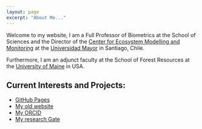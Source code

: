 ```yaml
---
layout: page
excerpt: "About Me..."
---
```


Welcome to my website, I am a Full Professor of Biometrics at the School of Sciences and the Director of the [Center for Ecosystem Modelling and Monitoring](https://cem.umayor.cl) at the [Universidad Mayor](https://umayor.cl) in Santiago, Chile.
 
Furthermore, I am an adjunct faculty at the School of Forest Resources at the [University of Maine](https://umaine.edu) in USA.

## Current Interests and Projects:
 
- [GitHub Pages](http://cseljatib.github.io)
- [My old website](https://cseljatib.wixsite.com/biometria)
- [My ORCID](https://orcid.org/0000-0002-8468-0829)
- [My research Gate](https://www.researchgate.net/profile/Christian_Salas-Eljatib)
